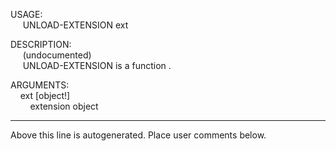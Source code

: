 USAGE:  
&nbsp;&nbsp;&nbsp;&nbsp;&nbsp;UNLOAD-EXTENSION&nbsp;ext&nbsp;  
  
DESCRIPTION:  
&nbsp;&nbsp;&nbsp;&nbsp;&nbsp;(undocumented)  
&nbsp;&nbsp;&nbsp;&nbsp;&nbsp;UNLOAD-EXTENSION&nbsp;is&nbsp;a&nbsp;function&nbsp;.  
  
ARGUMENTS:  
&nbsp;&nbsp;&nbsp;&nbsp;ext&nbsp;[object!]  
&nbsp;&nbsp;&nbsp;&nbsp;&nbsp;&nbsp;&nbsp;&nbsp;extension&nbsp;object  
___
Above this line is autogenerated. Place user comments below.